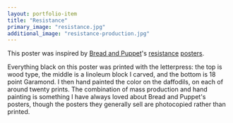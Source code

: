 ```yaml
---
layout: portfolio-item
title: "Resistance"
primary_image: "resistance.jpg"
additional_image: "resistance-production.jpg"
---
```


This poster was inspired by [Bread and Puppet](http://breadandpuppet.org/)'s [resistance](http://cdn.shopify.com/s/files/1/0080/8552/products/IMG_7383.jpg?3884) [posters](http://theyesmenfixtheworld.com/guide/images/thumb/Resistance.jpg/283px-Resistance.jpg).

Everything black on this poster was printed with the letterpress: the top is wood type, the middle is a linoleum block I carved, and the bottom is 18 point Garamond. I then hand painted the color on the daffodils, on each of around twenty prints. The combination of mass production and hand painting is something I have always loved about Bread and Puppet's posters, though the posters they generally sell are photocopied rather than printed.
